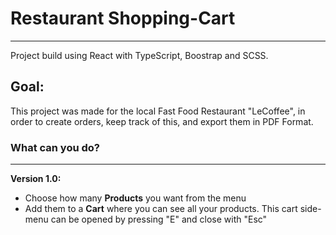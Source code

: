# Restaurant Shopping-Cart
<Hr />
Project build using React with TypeScript, Boostrap and SCSS.

## Goal:

This project was made for the local Fast Food Restaurant "LeCoffee", in order to create orders, keep track of this, and export them in PDF Format.

### What can you do?

<hr />
<b>Version 1.0: </b>

<ul>
<li>Choose how many <b>Products</b> you want from the menu</li>
<li>Add them to a <b>Cart</b> where you can see all your products. This cart side-menu can be opened by pressing "E" and close with "Esc" </li>
<!-- <li>You can export this order to a *PDF file* (beta)</li>
<li>You can keep track of all the orders in the *History* menu </li> -->
</ul>
